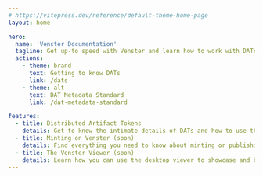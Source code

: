 ```yaml
---
# https://vitepress.dev/reference/default-theme-home-page
layout: home

hero:
  name: 'Venster Documentation'
  tagline: Get up-to speed with Venster and learn how to work with DATs
  actions:
    - theme: brand
      text: Getting to know DATs
      link: /dats
    - theme: alt
      text: DAT Metadata Standard
      link: /dat-metadata-standard

features:
  - title: Distributed Artifact Tokens
    details: Get to know the intimate details of DATs and how to use them in your work.
  - title: Minting on Venster (soon)
    details: Find everything you need to know about minting or publishing on Venster.
  - title: The Venster Viewer (soon)
    details: Learn how you can use the desktop viewer to showcase and back up your DATs.
---
```

